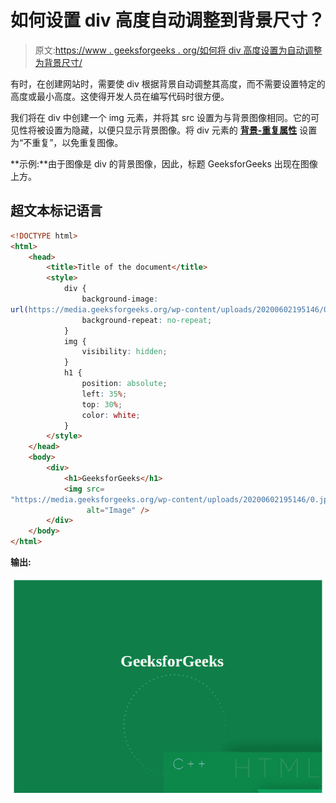 # 如何设置 div 高度自动调整到背景尺寸？

> 原文:[https://www . geeksforgeeks . org/如何将 div 高度设置为自动调整为背景尺寸/](https://www.geeksforgeeks.org/how-to-set-the-div-height-to-auto-adjust-to-background-size/)

有时，在创建网站时，需要使 div 根据背景自动调整其高度，而不需要设置特定的高度或最小高度。这使得开发人员在编写代码时很方便。

我们将在 div 中创建一个 img 元素，并将其 src 设置为与背景图像相同。它的可见性将被设置为隐藏，以便只显示背景图像。将 div 元素的 [**背景-重复属性**](https://www.geeksforgeeks.org/css-background-repeat-property/) 设置为“不重复”，以免重复图像。

**示例:**由于图像是 div 的背景图像，因此，标题 GeeksforGeeks 出现在图像上方。

## 超文本标记语言

```html
<!DOCTYPE html>
<html>
    <head>
        <title>Title of the document</title>
        <style>
            div {
                background-image: 
url(https://media.geeksforgeeks.org/wp-content/uploads/20200602195146/0.jpeg);
                background-repeat: no-repeat;
            }
            img {
                visibility: hidden;
            }
            h1 {
                position: absolute;
                left: 35%;
                top: 30%;
                color: white;
            }
        </style>
    </head>
    <body>
        <div>
            <h1>GeeksforGeeks</h1>
            <img src=
"https://media.geeksforgeeks.org/wp-content/uploads/20200602195146/0.jpeg" 
                 alt="Image" />
        </div>
    </body>
</html>
```

**输出:**

![](img/4774f77f7961aa5f193e7139afc4b909.png)